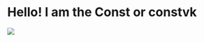 # Hello! I am the Const or constvk

<img src="https://github-readme-stats.vercel.app/api?username=constvk&&show_icons=true&title_color=ffffff&icon_color=bb2acf&text_color=daf7dc&bg_color=151515">
